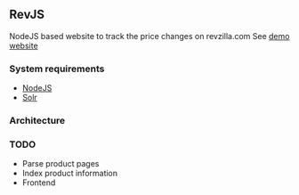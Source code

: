 ## RevJS
NodeJS based website to track the price changes on revzilla.com
See [demo website](http://price.liang.center)

### System requirements
* [NodeJS](https://nodejs.org)
* [Solr](http://lucene.apache.org/solr/)

### Architecture

### TODO
* Parse product pages
* Index product information
* Frontend
